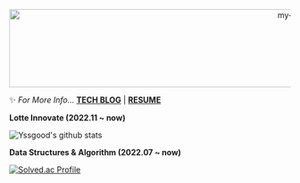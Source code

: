 <div align="center">
 <img src="https://github.com/backtony/backtony.github.io/blob/master/assets/img/readmelogo.gif" alt="my-logo" height="140" width="1000">
</div>
 
✨ *For More Info...* **[TECH BLOG](https://velog.io/@yssgood)** | **[RESUME](https://granite-cerise-328.notion.site/a5e7c6be50474ed9a81f064326af2b42)**

**Lotte Innovate (2022.11 ~ now)**  

![Yssgood's github stats](https://github-readme-stats-sigma-five.vercel.app/api?username=yssgood&show_icons=true&theme=merko)


 **Data Structures & Algorithm (2022.07 ~ now)**
 
 [![Solved.ac Profile](http://mazassumnida.wtf/api/generate_badge?boj=yssgood9708)](https://solved.ac/yssgood9708)
